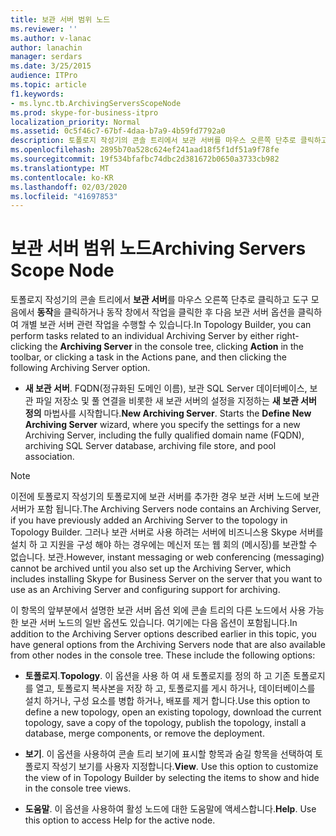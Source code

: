 ```yaml
---
title: 보관 서버 범위 노드
ms.reviewer: ''
ms.author: v-lanac
author: lanachin
manager: serdars
ms.date: 3/25/2015
audience: ITPro
ms.topic: article
f1.keywords:
- ms.lync.tb.ArchivingServersScopeNode
ms.prod: skype-for-business-itpro
localization_priority: Normal
ms.assetid: 0c5f46c7-67bf-4daa-b7a9-4b59fd7792a0
description: 토폴로지 작성기의 콘솔 트리에서 보관 서버를 마우스 오른쪽 단추로 클릭하고 도구 모음에서 동작을 클릭하거나 동작 창에서 작업을 클릭한 후 다음 보관 서버 옵션을 클릭하여 개별 보관 서버 관련 작업을 수행할 수 있습니다.
ms.openlocfilehash: 2895b70a528c624ef241aad18f5f1df51a9f78fe
ms.sourcegitcommit: 19f534bfafbc74dbc2d381672b0650a3733cb982
ms.translationtype: MT
ms.contentlocale: ko-KR
ms.lasthandoff: 02/03/2020
ms.locfileid: "41697853"
---
```

# <a name="archiving-servers-scope-node"></a><span data-ttu-id="106c9-103">보관 서버 범위 노드</span><span class="sxs-lookup"><span data-stu-id="106c9-103">Archiving Servers Scope Node</span></span>
 
<span data-ttu-id="106c9-104">토폴로지 작성기의 콘솔 트리에서 **보관 서버**를 마우스 오른쪽 단추로 클릭하고 도구 모음에서 **동작**을 클릭하거나 동작 창에서 작업을 클릭한 후 다음 보관 서버 옵션을 클릭하여 개별 보관 서버 관련 작업을 수행할 수 있습니다.</span><span class="sxs-lookup"><span data-stu-id="106c9-104">In Topology Builder, you can perform tasks related to an individual Archiving Server by either right-clicking the **Archiving Server** in the console tree, clicking **Action** in the toolbar, or clicking a task in the Actions pane, and then clicking the following Archiving Server option.</span></span>
  
- <span data-ttu-id="106c9-p101">**새 보관 서버**. FQDN(정규화된 도메인 이름), 보관 SQL Server 데이터베이스, 보관 파일 저장소 및 풀 연결을 비롯한 새 보관 서버의 설정을 지정하는 **새 보관 서버 정의** 마법사를 시작합니다.</span><span class="sxs-lookup"><span data-stu-id="106c9-p101">**New Archiving Server**. Starts the **Define New Archiving Server** wizard, where you specify the settings for a new Archiving Server, including the fully qualified domain name (FQDN), archiving SQL Server database, archiving file store, and pool association.</span></span>
    
> [!NOTE]
> <span data-ttu-id="106c9-107">이전에 토폴로지 작성기의 토폴로지에 보관 서버를 추가한 경우 보관 서버 노드에 보관 서버가 포함 됩니다.</span><span class="sxs-lookup"><span data-stu-id="106c9-107">The Archiving Servers node contains an Archiving Server, if you have previously added an Archiving Server to the topology in Topology Builder.</span></span> <span data-ttu-id="106c9-108">그러나 보관 서버로 사용 하려는 서버에 비즈니스용 Skype 서버를 설치 하 고 지원을 구성 해야 하는 경우에는 메신저 또는 웹 회의 (메시징)를 보관할 수 없습니다. 보관.</span><span class="sxs-lookup"><span data-stu-id="106c9-108">However, instant messaging or web conferencing (messaging) cannot be archived until you also set up the Archiving Server, which includes installing Skype for Business Server on the server that you want to use as an Archiving Server and configuring support for archiving.</span></span> 
  
<span data-ttu-id="106c9-p103">이 항목의 앞부분에서 설명한 보관 서버 옵션 외에 콘솔 트리의 다른 노드에서 사용 가능한 보관 서버 노드의 일반 옵션도 있습니다. 여기에는 다음 옵션이 포함됩니다.</span><span class="sxs-lookup"><span data-stu-id="106c9-p103">In addition to the Archiving Server options described earlier in this topic, you have general options from the Archiving Servers node that are also available from other nodes in the console tree. These include the following options:</span></span>
  
- <span data-ttu-id="106c9-111">**토폴로지**.</span><span class="sxs-lookup"><span data-stu-id="106c9-111">**Topology**.</span></span> <span data-ttu-id="106c9-112">이 옵션을 사용 하 여 새 토폴로지를 정의 하 고 기존 토폴로지를 열고, 토폴로지 복사본을 저장 하 고, 토폴로지를 게시 하거나, 데이터베이스를 설치 하거나, 구성 요소를 병합 하거나, 배포를 제거 합니다.</span><span class="sxs-lookup"><span data-stu-id="106c9-112">Use this option to define a new topology, open an existing topology, download the current topology, save a copy of the topology, publish the topology, install a database, merge components, or remove the deployment.</span></span>
    
- <span data-ttu-id="106c9-p105">**보기**. 이 옵션을 사용하여 콘솔 트리 보기에 표시할 항목과 숨길 항목을 선택하여 토폴로지 작성기 보기를 사용자 지정합니다.</span><span class="sxs-lookup"><span data-stu-id="106c9-p105">**View**. Use this option to customize the view of in Topology Builder by selecting the items to show and hide in the console tree views.</span></span>
    
- <span data-ttu-id="106c9-p106">**도움말**. 이 옵션을 사용하여 활성 노드에 대한 도움말에 액세스합니다.</span><span class="sxs-lookup"><span data-stu-id="106c9-p106">**Help**. Use this option to access Help for the active node.</span></span>
    


